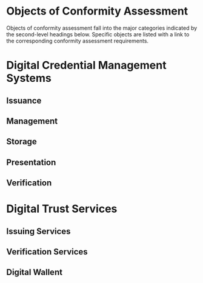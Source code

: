 # Objects of Conformity Assessment
Objects of conformity assessment fall into the major categories indicated by the second-level headings below. Specific objects are listed with a link to the corresponding conformity assessment requirements.

# Digital Credential Management Systems 

## Issuance

## Management

## Storage

## Presentation

## Verification


# Digital Trust Services

## Issuing Services

## Verification Services

## Digital Wallent




